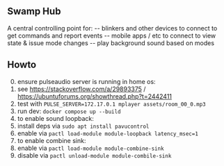 Swamp Hub
---------

A central controlling point for:
    -- blinkers and other devices to connect to get commands and report events
    -- mobile apps / etc to connect to view state & issue mode changes
    -- play background sound based on modes

Howto
-----

0. ensure pulseaudio server is running in home os:
  1. see https://stackoverflow.com/a/29893375 / https://ubuntuforums.org/showthread.php?t=2442411
  2. test with `PULSE_SERVER=172.17.0.1 mplayer assets/room_00_0.mp3`
1. run dev: `docker compose up --build`
2. to enable sound loopback:
  1. install deps via `sudo apt install pavucontrol`
  2. enable via `pactl load-module module-loopback latency_msec=1`
3. to enable combine sink:
  1. enable via `pactl load-module module-combine-sink`
  2. disable via `pactl unload-module module-combile-sink`
